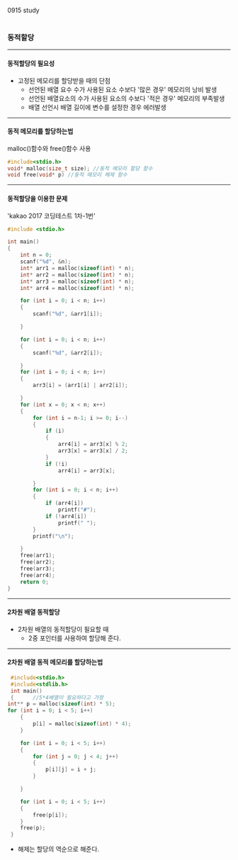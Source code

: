 0915 study<br><br>

### 동적할당
---
#### 동적할당의 필요성
* 고정된 메모리를 할당받을 때의 단점 <br>
    - 선언된 배열 요수 수가 사용된 요소 수보다 '많은 경우' 메모리의 낭비 발생<br>
    - 선언된 배열요소의 수가 사용된 요소의 수보다 '적은 경우' 메모리의 부족발생<br>
    - 배열 선언시 배열 길이에 변수를 설정한 경우 에러발생

---
#### 동적 메모리를 할당하는법
malloc()함수와 free()함수 사용
```c
#include<stdio.h>
void* malloc(size_t size); //동적 메모리 할당 함수
void free(void* p) //동적 메모리 헤제 함수
```

---
#### 동적할당을 이용한 문제
'kakao 2017 코딩테스트 1차-1번'<br>
```c
#include <stdio.h>

int main()
{
    int n = 0;
    scanf("%d", &n);
    int* arr1 = malloc(sizeof(int) * n);
    int* arr2 = malloc(sizeof(int) * n);
    int* arr3 = malloc(sizeof(int) * n);
    int* arr4 = malloc(sizeof(int) * n);

    for (int i = 0; i < n; i++)
    {
        scanf("%d", &arr1[i]);

    }

    for (int i = 0; i < n; i++)
    {
        scanf("%d", &arr2[i]);

    }
    for (int i = 0; i < n; i++)
    {
        arr3[i] = (arr1[i] | arr2[i]);

    }
    for (int x = 0; x < n; x++)
    {
        for (int i = n-1; i >= 0; i--)
        {
            if (i)
            {
                arr4[i] = arr3[x] % 2;
                arr3[x] = arr3[x] / 2;
            }
            if (!i)
                arr4[i] = arr3[x];

        }
        for (int i = 0; i < n; i++)
        {
            if (arr4[i])
                printf("#");
            if (!arr4[i])
                printf(" ");
        }
        printf("\n");

    }
    free(arr1);
    free(arr2);
    free(arr3);
    free(arr4);
    return 0;
}
```
---
#### 2차원 배열 동적할당

* 2차원 배열의 동적할당이 필요할 때<br>
     -  2중 포인터를 사용하여 할당해 준다.<br>

---
 #### 2차원 배열 동적 메모리를 할당하는법

```c
 #include<stdio.h>
 #include<stdlib.h>
 int main()
 {      //5*4배열이 필요하다고 가정
int** p = malloc(sizeof(int) * 5);
for (int i = 0; i < 5; i++)
	{
		p[i] = malloc(sizeof(int) * 4);
	}

	for (int i = 0; i < 5; i++)
	{
		for (int j = 0; j < 4; j++)
		{
			p[i][j] = i + j;
		}

	}

	for (int i = 0; i < 5; i++)
	{
		free(p[i]);
	}
	free(p);
 }
 ```

* 해제는 할당의 역순으로 해준다.